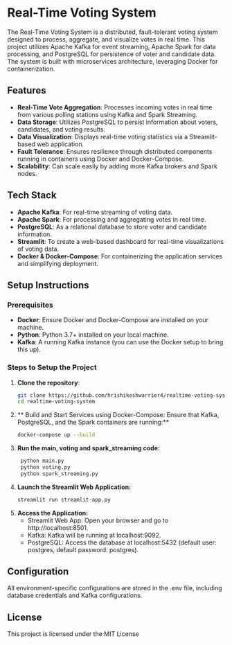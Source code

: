 # Real-Time Voting System

The Real-Time Voting System is a distributed, fault-tolerant voting system designed to process, aggregate, and visualize votes in real time. This project utilizes Apache Kafka for event streaming, Apache Spark for data processing, and PostgreSQL for persistence of voter and candidate data. The system is built with microservices architecture, leveraging Docker for containerization.

## Features

- **Real-Time Vote Aggregation**: Processes incoming votes in real time from various polling stations using Kafka and Spark Streaming.
- **Data Storage**: Utilizes PostgreSQL to persist information about voters, candidates, and voting results.
- **Data Visualization**: Displays real-time voting statistics via a Streamlit-based web application.
- **Fault Tolerance**: Ensures resilience through distributed components running in containers using Docker and Docker-Compose.
- **Scalability**: Can scale easily by adding more Kafka brokers and Spark nodes.

## Tech Stack

- **Apache Kafka**: For real-time streaming of voting data.
- **Apache Spark**: For processing and aggregating votes in real time.
- **PostgreSQL**: As a relational database to store voter and candidate information.
- **Streamlit**: To create a web-based dashboard for real-time visualizations of voting data.
- **Docker & Docker-Compose**: For containerizing the application services and simplifying deployment.

## Setup Instructions

### Prerequisites

- **Docker**: Ensure Docker and Docker-Compose are installed on your machine.
- **Python**: Python 3.7+ installed on your local machine.
- **Kafka**: A running Kafka instance (you can use the Docker setup to bring this up).

### Steps to Setup the Project

1. **Clone the repository**:
   ```bash
   git clone https://github.com/hrishikeshwarrier4/realtime-voting-system.git
   cd realtime-voting-system
2. ** Build and Start Services using Docker-Compose: Ensure that Kafka, PostgreSQL, and the Spark containers are running:**
   ```bash
   docker-compose up --build
3. **Run the main, voting and spark_streaming code:**
   ```bash
    python main.py
    python voting.py
    python spark_streaming.py
4. **Launch the Streamlit Web Application:**
   ```bash
   streamlit run streamlit-app.py
5. **Access the Application:**
   - Streamlit Web App: Open your browser and go to http://localhost:8501.
   - Kafka: Kafka will be running at localhost:9092.
   - PostgreSQL: Access the database at localhost:5432 (default user: postgres, default password: postgres).
 
 ## Configuration
 
 All environment-specific configurations are stored in the .env file, including database credentials and Kafka configurations.

## License
This project is licensed under the MIT License 
